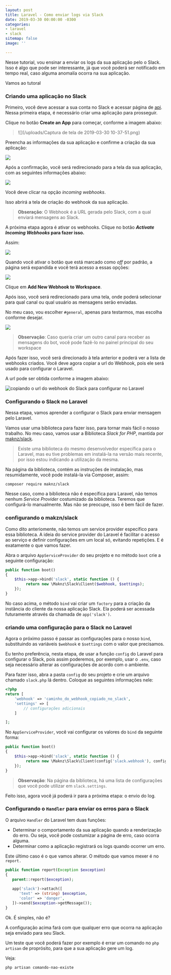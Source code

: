 ```yaml
---
layout: post
title: Laravel - Como enviar logs via Slack
date: 2019-03-30 00:00:00 -0300
categories:
- laravel
- slack
sitemap: false
image: ''

---
```

Nesse tutorial, vou ensinar a enviar os logs da sua aplicação pelo o Slack. Isso é algo que pode ser interessante, já que você poderá ser notificado em tempo real, caso alguma anomalía ocorra na sua aplicação.

Vamos ao tutoral

### Criando uma aplicação no Slack

Primeiro, você deve acessar a sua conta no Slack e acessar página de [api](https://api.slack.com/apps). Nessa primeira etapa, é necessário criar uma aplicação para prosseguir.

Clique no botão **Create an App** para começar, conforme a imagem abaixo:

> ![](/uploads/Captura de tela de 2019-03-30 10-37-51.png)

Preencha as informações da sua aplicação e confirme a criação da sua aplicação:

![](/uploads/criar-uma-aplicacao-slack.png)

Após a confirmação, você será redirecionado para a tela da sua aplicação, com as seguintes informações abaixo:

![](/uploads/slack-criar-webhook.png)

Você deve clicar na opção _incoming webhooks_.

Isso abrirá a tela de criação do webhook da sua aplicação.

> **Obseração**: O Webhook é a URL gerada pelo Slack, com a qual enviará mensagens ao Slack.

A próxima etapa agora é ativar os webhooks. Clique no  botão **_Activate Incoming Webhooks_ para fazer isso.**

Assim:

![](/uploads/ativando-webhook.png)

Quando você ativar o botão que está marcado como _off_ por padrão, a página será expandida e você terá acesso a essas opções:

![](/uploads/slack-criando-url-webhook.png)

Clique em **Add New Webhook to Workspace**.

Após isso, você será redirecionado para uma tela, onde poderá selecionar para qual canal ou qual usuário as mensagens serão enviadas.

No meu caso, vou escolher `#general`, apenas para testarmos, mas escolha conforme desejar.

![](/uploads/slack-escolhendo-o-canal-que-bot-vai-enviar-mensagens.png)

> **Observação**: Caso queria criar um outro canal para receber as mensagens do bot, você pode fazê-lo no painel principal do seu workspace

Após fazer isso, você será direcionado à tela anterior e poderá ver a lista de webhooks criados. Você deve agora copiar a url do Webhook, pois ele será usado para configurar o Laravel.

A url pode ser obtida conforme a imagem abaixo:

![copiando o url do webhook do Slack para configurar no Laravel](/uploads/laravel-log-slack-copiando-o-webhook.png)

### Configurando o Slack no Laravel

Nessa etapa, vamos aprender a configurar o Slack para enviar mensagem pelo Laravel.

Vamos usar uma biblioteca para fazer isso, para tornar mais fácil o nosso trabalho.  No meu caso, vamos usar a Biblioteca _Slack for  PHP_, mantida por [maknz/slack](https://github.com/maknz/slack "maknz/slack").

> Existe uma biblioteca do mesmo desenvolvedor específica para o Laravel, mas eu tive problemas em instalá-la na versão mais recente, por isso estou indicando a utilização da mesma.

Na página da biblioteca, contém as instruções de instalação, mas resumidamente, você pode instalá-la via Composer, assim:

    composer require maknz/slack

Nesse caso, como a biblioteca não é específica para Laravel, não temos nenhum _Service Provider_ costumizado da biblioteca. Teremos que configurá-lo manualmente. Mas não se preocupe, isso é bem fácil de fazer.

### configurando o makzn/slack

Como dito anteriomente, não temos um service provider específico para essa biblioteca. A ideia do service provider do Laravel é facilitar o acesso ao serviço e definir configurações em um local só, evitando repetições. E é exatamente o que vamos fazer.

Abra o arquivo `AppServiceProvider` do seu projeto e no método `boot` crie a seguinte configuração:

``` php
public function boot()
{
	$this->app->bind('slack', static function () {
         return new \Maknz\Slack\Client($webhook, $settings);
    });
}
```

No caso acima, o método `bind` vai criar um `factory` para a criação da instância do cliente da nossa aplicação Slack. Ela poderá ser acessada futuramente através da chamada de `app('slack')`.

### criando uma configuração para o Slack no Laravel

Agora o próximo passo é passar as configurações para o nosso `bind`, substituindo as variáveis `$webhook` e `$settings` com o valor que precisamos.

Eu tenho preferência, nesta etapa, de usar a função `config` do Laravel para configurar o Slack, pois assim poderemos, por exemplo, usar o `.env`, caso seja necessário alterar as configurações de acordo com o ambiente.

Para fazer isso, abra a pasta `config` do seu projeto e crie um arquivo chamado `slack.php` lá dentro. Coloque as seguintes informações nele:

```php
<?php
return [
	'webhook' => 'caminho_do_webhook_copiado_no_slack',
    'settings' => [
    	// configurações adicionais
    ]

];
```

No `AppServiceProvider`, você vai configurar os valores do `bind` da seguinte forma:

``` php
public function boot()
{
	$this->app->bind('slack', static function () {
         return new \Maknz\Slack\Client(config('slack.webhook'), config('slack.settings'));
    });
}
```

> **Observação**: Na página da biblioteca, há uma lista de configurações que você pode utilizar em `slack.settings`.

Feito isso, agora você já poderá ir para a próxima etapa: o envio do log.

### Configurando o `Handler` para enviar os erros para o Slack

O arquivo `Handler` do Laravel tem duas funções:

* Determinar o comportamento da sua aplicação quando a renderização do erro. Ou seja, você pode costumizar a página de erro, caso ocorra alguma.
* Determinar como a aplicação registrará os logs quando ocorrer um erro.

Este último caso é o que vamos alterar. O método que vamos mexer é no `report.`

```php
public function report(Exception $exception)
{
   parent::report($exception);
   
   app('slack')->attach([
      'text' => (string) $exception,
      'color' => 'danger',
   ])->send($exception->getMessage());
}
```

Ok. É simples, não é?

A configuração acima fará com que qualquer erro que ocorra na aplicação seja enviado para seu Slack.

Um teste que você poderá fazer por exemplo é errar um comando no `php artisan` de proprósito, para que a sua aplicação gere um log.

Veja:

```bash
php artisan comando-nao-existe
```